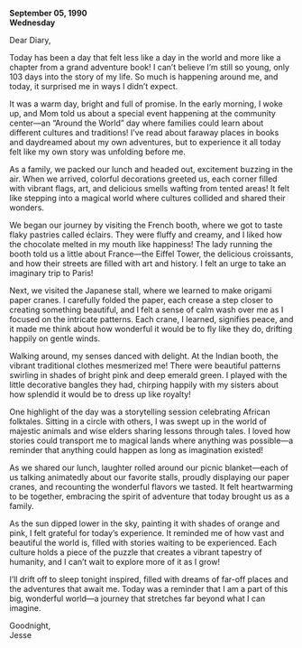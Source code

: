 
**September 05, 1990**  
**Wednesday**

Dear Diary,

Today has been a day that felt less like a day in the world and more like a chapter from a grand adventure book! I can’t believe I’m still so young, only 103 days into the story of my life. So much is happening around me, and today, it surprised me in ways I didn’t expect.

It was a warm day, bright and full of promise. In the early morning, I woke up, and Mom told us about a special event happening at the community center—an “Around the World” day where families could learn about different cultures and traditions! I’ve read about faraway places in books and daydreamed about my own adventures, but to experience it all today felt like my own story was unfolding before me.

As a family, we packed our lunch and headed out, excitement buzzing in the air. When we arrived, colorful decorations greeted us, each corner filled with vibrant flags, art, and delicious smells wafting from tented areas! It felt like stepping into a magical world where cultures collided and shared their wonders.

We began our journey by visiting the French booth, where we got to taste flaky pastries called éclairs. They were fluffy and creamy, and I liked how the chocolate melted in my mouth like happiness! The lady running the booth told us a little about France—the Eiffel Tower, the delicious croissants, and how their streets are filled with art and history. I felt an urge to take an imaginary trip to Paris!

Next, we visited the Japanese stall, where we learned to make origami paper cranes. I carefully folded the paper, each crease a step closer to creating something beautiful, and I felt a sense of calm wash over me as I focused on the intricate patterns. Each crane, I learned, signifies peace, and it made me think about how wonderful it would be to fly like they do, drifting happily on gentle winds.

Walking around, my senses danced with delight. At the Indian booth, the vibrant traditional clothes mesmerized me! There were beautiful patterns swirling in shades of bright pink and deep emerald green. I played with the little decorative bangles they had, chirping happily with my sisters about how splendid it would be to dress up like royalty!

One highlight of the day was a storytelling session celebrating African folktales. Sitting in a circle with others, I was swept up in the world of majestic animals and wise elders sharing lessons through tales. I loved how stories could transport me to magical lands where anything was possible—a reminder that anything could happen as long as imagination existed!

As we shared our lunch, laughter rolled around our picnic blanket—each of us talking animatedly about our favorite stalls, proudly displaying our paper cranes, and recounting the wonderful flavors we tasted. It felt heartwarming to be together, embracing the spirit of adventure that today brought us as a family.

As the sun dipped lower in the sky, painting it with shades of orange and pink, I felt grateful for today’s experience. It reminded me of how vast and beautiful the world is, filled with stories waiting to be experienced. Each culture holds a piece of the puzzle that creates a vibrant tapestry of humanity, and I can’t wait to explore more of it as I grow!

I’ll drift off to sleep tonight inspired, filled with dreams of far-off places and the adventures that await me. Today was a reminder that I am a part of this big, wonderful world—a journey that stretches far beyond what I can imagine. 

Goodnight,  
Jesse
